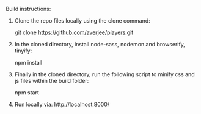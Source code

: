 Build instructions:

1. Clone the repo files locally using the clone command: 

   git clone https://github.com/averjee/players.git


2. In the cloned directory, install node-sass, nodemon and browserify, tinyify:

   npm install


3. Finally in the cloned directory, run the following script to minify css and js files within the build folder:

   npm start

4. Run locally via: http://localhost:8000/
